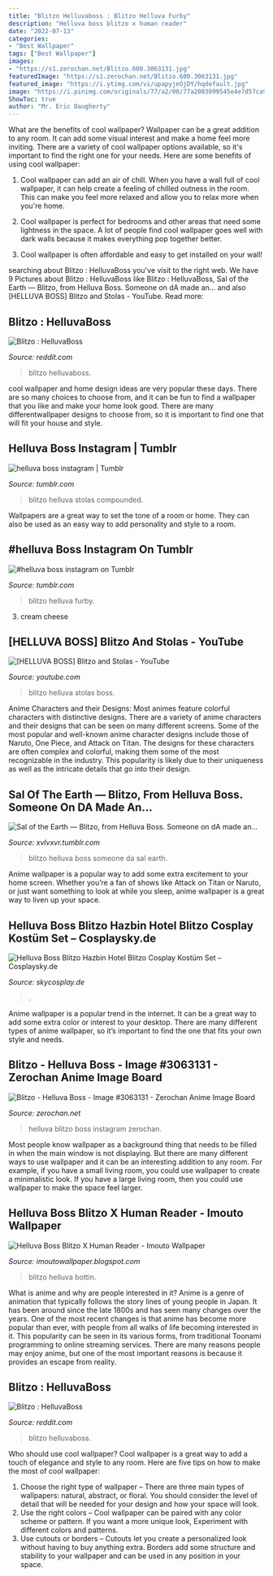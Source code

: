 ```yaml
---
title: "Blitzo Helluvaboss : Blitzo Helluva Furby"
description: "Helluva boss blitzo x human reader"
date: "2022-07-13"
categories:
- "Best Wallpaper"
tags: ["Best Wallpaper"]
images:
- "https://s1.zerochan.net/Blitzo.600.3063131.jpg"
featuredImage: "https://s1.zerochan.net/Blitzo.600.3063131.jpg"
featured_image: "https://i.ytimg.com/vi/upapyjeOjDY/hqdefault.jpg"
image: "https://i.pinimg.com/originals/77/a2/00/77a2003099545e4e7d57ca9b897cd1c1.jpg"
ShowToc: true
author: "Mr. Eric Daugherty"
---
```



What are the benefits of cool wallpaper?
Wallpaper can be a great addition to any room. It can add some visual interest and make a home feel more inviting. There are a variety of cool wallpaper options available, so it's important to find the right one for your needs. Here are some benefits of using cool wallpaper: 
1. Cool wallpaper can add an air of chill. When you have a wall full of cool wallpaper, it can help create a feeling of chilled outness in the room. This can make you feel more relaxed and allow you to relax more when you're home. 

2. Cool wallpaper is perfect for bedrooms and other areas that need some lightness in the space. A lot of people find cool wallpaper goes well with dark walls because it makes everything pop together better. 

3. Cool wallpaper is often affordable and easy to get installed on your wall!

	

		
searching about Blitzo : HelluvaBoss you've visit to the right web. We have 9 Pictures about Blitzo : HelluvaBoss like Blitzo : HelluvaBoss, Sal of the Earth — Blitzo, from Helluva Boss. Someone on dA made an... and also [HELLUVA BOSS] Blitzo and Stolas - YouTube. Read more:
		
    
## Blitzo : HelluvaBoss

<img loading=lazy src="https://i.redd.it/hyyt77t37fp41.jpg" onerror="this.onerror=null;this.src='https://tse2.mm.bing.net/th?id=OIP.re_3oNM2Tqi35DefqZ4CVgHaJ4&amp;pid=15.1';" alt="Blitzo : HelluvaBoss">

_Source: reddit.com_

>blitzo helluvaboss. 

	

cool wallpaper and home design ideas are very popular these days. There are so many choices to choose from, and it can be fun to find a wallpaper that you like and make your home look good. There are many differentwallpaper designs to choose from, so it is important to find one that will fit your house and style.

    
## Helluva Boss Instagram | Tumblr

<img loading=lazy src="https://64.media.tumblr.com/151c2010da016e1a7c0ed235551d90bb/096ecf92ab137371-f4/s640x960/1ecc1e8cab034184df9af5b35d2c3e0aae8a909d.jpg" onerror="this.onerror=null;this.src='https://tse4.mm.bing.net/th?id=OIP.r6HPsRLrF_irn_f4wgS5fAHaMo&amp;pid=15.1';" alt="helluva boss instagram | Tumblr">

_Source: tumblr.com_

>blitzo helluva stolas compounded. 

	

Wallpapers are a great way to set the tone of a room or home. They can also be used as an easy way to add personality and style to a room.

    
## #helluva Boss Instagram On Tumblr

<img loading=lazy src="https://64.media.tumblr.com/b821bb360631a6f12e8b9aca9635574d/aa29418f4a6bcf04-d1/s400x600/cd20572d050557258c694afb7922909a3e2c3960.jpg" onerror="this.onerror=null;this.src='https://tse2.mm.bing.net/th?id=OIP.2DjCFFOFagIqwkFUaQ69bAAAAA&amp;pid=15.1';" alt="#helluva boss instagram on Tumblr">

_Source: tumblr.com_

>blitzo helluva furby. 

	

3. cream cheese 

    
## [HELLUVA BOSS] Blitzo And Stolas - YouTube

<img loading=lazy src="https://i.ytimg.com/vi/upapyjeOjDY/hqdefault.jpg" onerror="this.onerror=null;this.src='https://tse2.mm.bing.net/th?id=OIP.Ii4eeNKYtpp7GOI72kyu5wHaFj&amp;pid=15.1';" alt="[HELLUVA BOSS] Blitzo and Stolas - YouTube">

_Source: youtube.com_

>blitzo helluva stolas boss. 

	

Anime Characters and their Designs: Most animes feature colorful characters with distinctive designs.
There are a variety of anime characters and their designs that can be seen on many different screens. Some of the most popular and well-known anime character designs include those of Naruto, One Piece, and Attack on Titan. The designs for these characters are often complex and colorful, making them some of the most recognizable in the industry. This popularity is likely due to their uniqueness as well as the intricate details that go into their design.

    
## Sal Of The Earth — Blitzo, From Helluva Boss. Someone On DA Made An...

<img loading=lazy src="https://64.media.tumblr.com/33dc412555f741724ca77279fc9dab76/47ac2a3bcf4a1484-55/s1280x1920/ab48350cf844d1ad8feae36a59334a34223cf385.png" onerror="this.onerror=null;this.src='https://tse4.mm.bing.net/th?id=OIP.zzxQRuT5t2-GTMC1TagNTgHaK-&amp;pid=15.1';" alt="Sal of the Earth — Blitzo, from Helluva Boss. Someone on dA made an...">

_Source: xvlvxvr.tumblr.com_

>blitzo helluva boss someone da sal earth. 

	

Anime wallpaper is a popular way to add some extra excitement to your home screen. Whether you’re a fan of shows like Attack on Titan or Naruto, or just want something to look at while you sleep, anime wallpaper is a great way to liven up your space.

    
## Helluva Boss Blitzo Hazbin Hotel Blitzo Cosplay Kostüm Set – Cosplaysky.de

<img loading=lazy src="https://cdn.shopify.com/s/files/1/0088/1875/3636/products/5366f3eae128d72466655c506d0ce3f6_grande.jpg?v=1578029530" onerror="this.onerror=null;this.src='https://tse1.mm.bing.net/th?id=OIP.oIJEBPxjdpW6HbKVEnOO_AHaHa&amp;pid=15.1';" alt="Helluva Boss Blitzo Hazbin Hotel Blitzo Cosplay Kostüm Set – Cosplaysky.de">

_Source: skycosplay.de_

>. 

	

Anime wallpaper is a popular trend in the internet. It can be a great way to add some extra color or interest to your desktop. There are many different types of anime wallpaper, so it’s important to find the one that fits your own style and needs.

    
## Blitzo - Helluva Boss - Image #3063131 - Zerochan Anime Image Board

<img loading=lazy src="https://s1.zerochan.net/Blitzo.600.3063131.jpg" onerror="this.onerror=null;this.src='https://tse4.mm.bing.net/th?id=OIP.fVaHklzlSIayeikGyhhIMgHaHa&amp;pid=15.1';" alt="Blitzo - Helluva Boss - Image #3063131 - Zerochan Anime Image Board">

_Source: zerochan.net_

>helluva blitzo boss instagram zerochan. 

	

Most people know wallpaper as a background thing that needs to be filled in when the main window is not displaying. But there are many different ways to use wallpaper and it can be an interesting addition to any room. For example, if you have a small living room, you could use wallpaper to create a minimalistic look. If you have a large living room, then you could use wallpaper to make the space feel larger.

    
## Helluva Boss Blitzo X Human Reader - Imouto Wallpaper

<img loading=lazy src="https://i.pinimg.com/originals/77/a2/00/77a2003099545e4e7d57ca9b897cd1c1.jpg" onerror="this.onerror=null;this.src='https://tse3.mm.bing.net/th?id=OIP.CXjEBvNbrDfiZKQt8E6PgQHaEK&amp;pid=15.1';" alt="Helluva Boss Blitzo X Human Reader - Imouto Wallpaper">

_Source: imoutowallpaper.blogspot.com_

>blitzo helluva bottin. 

	

What is anime and why are people interested in it?
Anime is a genre of animation that typically follows the story lines of young people in Japan. It has been around since the late 1800s and has seen many changes over the years. One of the most recent changes is that anime has become more popular than ever, with people from all walks of life becoming interested in it. This popularity can be seen in its various forms, from traditional Toonami programming to online streaming services. There are many reasons people may enjoy anime, but one of the most important reasons is because it provides an escape from reality.

    
## Blitzo : HelluvaBoss

<img loading=lazy src="https://preview.redd.it/hyyt77t37fp41.jpg?auto=webp&amp;s=d655d002372c790cc7d4110d7764860a75692a80" onerror="this.onerror=null;this.src='https://tse2.mm.bing.net/th?id=OIP.gCaqq2Mb9JMRG3xqe9RdUQHaJ4&amp;pid=15.1';" alt="Blitzo : HelluvaBoss">

_Source: reddit.com_

>blitzo helluvaboss. 

	

Who should use cool wallpaper?
Cool wallpaper is a great way to add a touch of elegance and style to any room. Here are five tips on how to make the most of cool wallpaper: 
1) Choose the right type of wallpaper – There are three main types of wallpapers: natural, abstract, or floral. You should consider the level of detail that will be needed for your design and how your space will look. 
2) Use the right colors – Cool wallpaper can be paired with any color scheme or pattern. If you want a more unique look, Experiment with different colors and patterns. 
3) Use cutouts or borders – Cutouts let you create a personalized look without having to buy anything extra. Borders add some structure and stability to your wallpaper and can be used in any position in your space.


